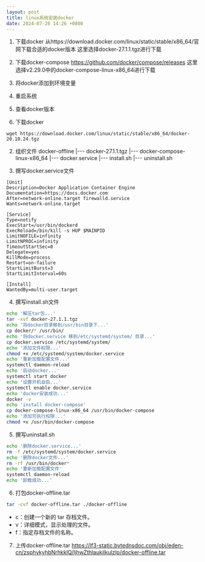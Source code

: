 ```yaml
---
layout: post
title: linux系统安装docker
date: 2024-07-26 14:26 +0800
---
```


1. 下载docker
从https://download.docker.com/linux/static/stable/x86_64/官网下载合适的docker版本
这里选择docker-27.1.1.tgz进行下载

2. 下载docker-compose
https://github.com/docker/compose/releases
这里选择v2.29.0中的docker-compose-linux-x86_64进行下载

3. 将docker添加到环境变量
4. 重启系统
5. 查看docker版本
1. 下载docker
```shell
wget https://download.docker.com/linux/static/stable/x86_64/docker-20.10.24.tgz
```

2. 组织文件
docker-offline
    |--- docker-27.1.1.tgz
    |--- docker-compose-linux-x86_64
    |--- docker.service
    |--- install.sh
    |--- uninstall.sh

3. 撰写docker.service文件
```
[Unit]
Description=Docker Application Container Engine
Documentation=https://docs.docker.com
After=network-online.target firewalld.service
Wants=network-online.target

[Service]
Type=notify
ExecStart=/usr/bin/dockerd
ExecReload=/bin/kill -s HUP $MAINPID
LimitNOFILE=infinity
LimitNPROC=infinity
TimeoutStartSec=0
Delegate=yes
KillMode=process
Restart=on-failure
StartLimitBurst=3
StartLimitInterval=60s

[Install]
WantedBy=multi-user.target
```

4. 撰写install.sh文件
```bash
echo '解压tar包...'
tar -xvf docker-27.1.1.tgz
echo '将docker目录移到/usr/bin目录下...'
cp docker/* /usr/bin/
echo '将docker.service 移到/etc/systemd/system/ 目录...'
cp docker.service /etc/systemd/system/
echo '添加文件权限...'
chmod +x /etc/systemd/system/docker.service
echo '重新加载配置文件...'
systemctl daemon-reload
echo '启动docker...'
systemctl start docker
echo '设置开机自启...'
systemctl enable docker.service
echo 'docker安装成功...'
docker -v
echo 'install docker-compose'
cp docker-compose-linux-x86_64 /usr/bin/docker-compose
echo '添加可执行权限...'
chmod +x /usr/bin/docker-compose
```

5. 撰写uninstall.sh
```bash
echo '删除docker.service...'
rm -f /etc/systemd/system/docker.service
echo '删除docker文件...'
rm -rf /usr/bin/docker*
echo '重新加载配置文件'
systemctl daemon-reload
echo '卸载成功...'
```

6. 打包docker-offline.tar
```bash
tar -cvf docker-offline.tar ./docker-offline
```
* c：创建一个新的 tar 存档文件。
* v：详细模式，显示处理的文件。
* f：指定存档文件的名称。


7. 上传docker-offline.tar
https://lf3-static.bytednsdoc.com/obj/eden-cn/zsphykyhbNrhkklQ/ljhwZthlaukjlkulzlp/docker-offline.tar
